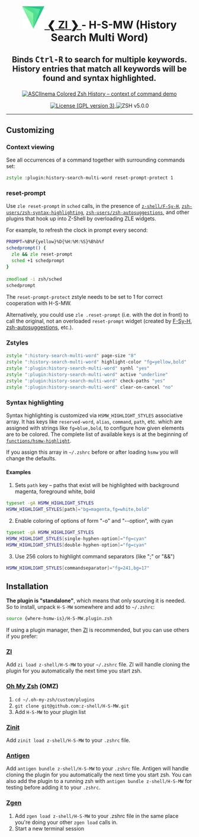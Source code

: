 <h1 align="center"><p>
  <a href="https://github.com/z-shell/zi" target="_blank">
    <img src="https://github.com/z-shell/zi/raw/main/docs/images/logo.svg" alt="ZI logo" width="60px" height="60px" />
    ❮ ZI ❯
  </a> - H-S-MW (History Search Multi Word)
</p></h1>
<h2 align="center"><p>
  Binds <kbd>Ctrl-R</kbd> to search for multiple keywords.<br/>
  History entries that match all keywords will be found and syntax highlighted.
</p></h2>
</p></h3>
<p align="center"><a href="https://asciinema.org/a/155704" target="_blank"><img src="https://asciinema.org/a/155704.svg" alt="ASCIInema Colored Zsh History – context of command demo" /></a></p>
<p align="center"><a href="../LICENSE" target="_blank">
  <img align="center" src="https://img.shields.io/badge/license-GNU%20GPL%20version%203-blue.svg?style=flat-square" alt="License (GPL version 3)">
</a>
<img align="center" src="https://img.shields.io/badge/zsh-v5.0.0-orange.svg?style=flat-square" alt="ZSH v5.0.0"></p><hr />

## Customizing

### Context viewing

See all occurrences of a command together with surrounding commands set:

```zsh
zstyle :plugin:history-search-multi-word reset-prompt-protect 1
```

### reset-prompt

Use `zle reset-prompt` in `sched` calls, in the presence of [`z-shell/F-Sy-H`](https://github.com/z-shell/F-Sy-H), [`zsh-users/zsh-syntax-highlighting`](https://github.com/zsh-users/zsh-syntax-highlighting), [`zsh-users/zsh-autosuggestions`](https://github.com/zsh-users/zsh-autosuggestions), and other plugins that hook up into Z-Shell by overloading ZLE widgets.

For example, to refresh the clock in prompt every second:

```zsh
PROMPT=%B%F{yellow}%D{%H:%M:%S}%B%b%f
schedprompt() {
  zle && zle reset-prompt
  sched +1 schedprompt
}

zmodload -i zsh/sched
schedprompt
```

The `reset-prompt-protect` zstyle needs to be set to 1 for correct cooperation with H-S-MW.

Alternatively, you could use `zle .reset-prompt` (i.e. with the dot in front) to call the original, not an overloaded `reset-prompt` widget (created by [F-Sy-H](https://github.com/z-shell/F-Sy-H), [zsh-autosuggestions](https://github.com/zsh-users/zsh-autosuggestions), etc.).

### Zstyles

```zsh
zstyle ":history-search-multi-word" page-size "8"                      # Number of entries to show (default is $LINES/3)
zstyle ":history-search-multi-word" highlight-color "fg=yellow,bold"   # Color in which to highlight matched, searched text (default bg=17 on 256-color terminals)
zstyle ":plugin:history-search-multi-word" synhl "yes"                 # Whether to perform syntax highlighting (default true)
zstyle ":plugin:history-search-multi-word" active "underline"          # Effect on active history entry. Try: standout, bold, bg=blue (default underline)
zstyle ":plugin:history-search-multi-word" check-paths "yes"           # Whether to check paths for existence and mark with magenta (default true)
zstyle ":plugin:history-search-multi-word" clear-on-cancel "no"        # Whether pressing Ctrl-C or ESC should clear entered query
```

### Syntax highlighting

Syntax highlighting is customized via `HSMW_HIGHLIGHT_STYLES` associative array. It has keys like `reserved-word`, `alias`, `command`, `path`, etc. which are assigned with strings like `fg=blue,bold`, to configure how given elements are to be colored. The complete list of available keys is at the beginning of [`functions/hsmw-highlight`](/functions/hsmw-highlight#L36-L65).

If you assign this array in `~/.zshrc` before or after loading `hsmw` you will change the defaults.

#### Examples

1. Sets `path` key – paths that exist will be highlighted with background magenta, foreground white, bold

```zsh
typeset -gA HSMW_HIGHLIGHT_STYLES
HSMW_HIGHLIGHT_STYLES[path]="bg=magenta,fg=white,bold"
```

2. Enable coloring of options of form "-o" and "--option", with cyan

```zsh
typeset -gA HSMW_HIGHLIGHT_STYLES
HSMW_HIGHLIGHT_STYLES[single-hyphen-option]="fg=cyan"
HSMW_HIGHLIGHT_STYLES[double-hyphen-option]="fg=cyan"
```

3. Use 256 colors to highlight command separators (like ";" or "&&")

```zsh
HSMW_HIGHLIGHT_STYLES[commandseparator]="fg=241,bg=17"
```

## Installation

**The plugin is "standalone"**, which means that only sourcing it is needed. So to install, unpack `H-S-MW` somewhere and add to `~/.zshrc`:

```zsh
source {where-hsmw-is}/H-S-MW.plugin.zsh
```

If using a plugin manager, then [ZI](https://github.com/z-shell/zi) is recommended, but you can use others if you prefer:

### [ZI](https://github.com/z-shell/zi)

Add `zi load z-shell/H-S-MW` to your `~/.zshrc` file. ZI will handle cloning the plugin for you automatically the next time you start zsh.

### [Oh My Zsh](https://github.com/robbyrussell/oh-my-zsh) (OMZ)

1. `cd ~/.oh-my-zsh/custom/plugins`
2. `git clone git@github.com:z-shell/H-S-MW.git`
3. Add `H-S-MW` to your plugin list

### [Zinit](https://github.com/zdharma-continuum/zinit)

Add `zinit load z-shell/H-S-MW` to your `.zshrc` file.

### [Antigen](https://github.com/zsh-users/antigen)

Add `antigen bundle z-shell/H-S-MW` to your `.zshrc` file. Antigen will handle cloning the plugin for you automatically the next time you start zsh. You can also add the plugin to a running zsh with `antigen bundle z-shell/H-S-MW` for testing before adding it to your `.zshrc`.

### [Zgen](https://github.com/tarjoilija/zgen)

1. Add `zgen load z-shell/H-S-MW` to your .zshrc file in the same place you're doing your other `zgen load` calls in.
2. Start a new terminal session
